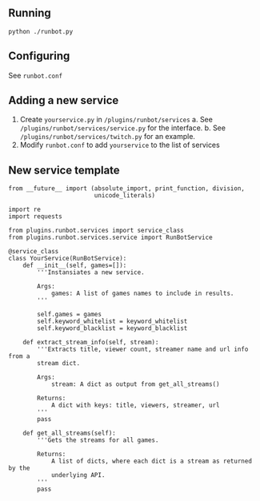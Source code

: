 ## Running ##

    python ./runbot.py

## Configuring ##

See `runbot.conf`

## Adding a new service ##

1. Create `yourservice.py` in `/plugins/runbot/services`
    a. See `/plugins/runbot/services/service.py` for the interface.
    b. See `/plugins/runbot/services/twitch.py` for an example.
2. Modify `runbot.conf` to add `yourservice` to the list of services

## New service template ##

    from __future__ import (absolute_import, print_function, division,
                            unicode_literals)

    import re
    import requests

    from plugins.runbot.services import service_class
    from plugins.runbot.services.service import RunBotService

    @service_class
    class YourService(RunBotService):
        def __init__(self, games=[]):
            '''Instansiates a new service.

            Args:
                games: A list of games names to include in results.
            '''

            self.games = games
            self.keyword_whitelist = keyword_whitelist
            self.keyword_blacklist = keyword_blacklist

        def extract_stream_info(self, stream):
            '''Extracts title, viewer count, streamer name and url info from a
            stream dict.
            
            Args: 
                stream: A dict as output from get_all_streams()

            Returns:
                A dict with keys: title, viewers, streamer, url
            '''
            pass

        def get_all_streams(self):
            '''Gets the streams for all games.

            Returns:
                A list of dicts, where each dict is a stream as returned by the
                underlying API.
            '''
            pass
